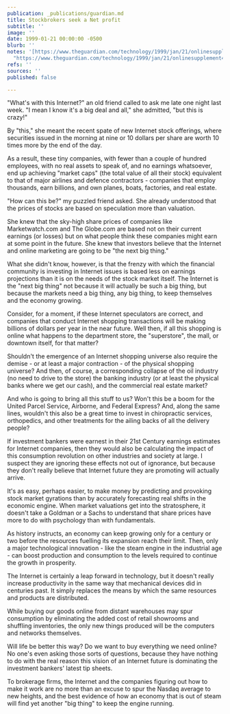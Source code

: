 ```yaml
---
publication: _publications/guardian.md
title: Stockbrokers seek a Net profit
subtitle: ''
image: ''
date: 1999-01-21 00:00:00 -0500
blurb: ''
notes: '[https://www.theguardian.com/technology/1999/jan/21/onlinesupplement4](https://www.theguardian.com/technology/1999/jan/21/onlinesupplement4
  "https://www.theguardian.com/technology/1999/jan/21/onlinesupplement4")'
refs: ''
sources: ''
published: false

---
```

"What's with this Internet?" an old friend called to ask me late one night last week. "I mean I know it's a big deal and all," she admitted, "but this is crazy!"

By "this," she meant the recent spate of new Internet stock offerings, where securities issued in the morning at nine or 10 dollars per share are worth 10 times more by the end of the day.

As a result, these tiny companies, with fewer than a couple of hundred employees, with no real assets to speak of, and no earnings whatsoever, end up achieving "market caps" (the total value of all their stock) equivalent to that of major airlines and defence contractors - companies that employ thousands, earn billions, and own planes, boats, factories, and real estate.

"How can this be?" my puzzled friend asked. She already understood that the prices of stocks are based on speculation more than valuation.

She knew that the sky-high share prices of companies like Marketwatch.com and The Globe.com are based not on their current earnings (or losses) but on what people think these companies might earn at some point in the future. She knew that investors believe that the Internet and online marketing are going to be "the next big thing."

What she didn't know, however, is that the frenzy with which the financial community is investing in Internet issues is based less on earnings projections than it is on the needs of the stock market itself. The Internet is the "next big thing" not because it will actually be such a big thing, but because the markets need a big thing, any big thing, to keep themselves and the economy growing.

Consider, for a moment, if these Internet speculators are correct, and companies that conduct Internet shopping transactions will be making billions of dollars per year in the near future. Well then, if all this shopping is online what happens to the department store, the "superstore", the mall, or downtown itself, for that matter?

Shouldn't the emergence of an Internet shopping universe also require the demise - or at least a major contraction - of the physical shopping universe? And then, of course, a corresponding collapse of the oil industry (no need to drive to the store) the banking industry (or at least the physical banks where we get our cash), and the commercial real estate market?

And who is going to bring all this stuff to us? Won't this be a boom for the United Parcel Service, Airborne, and Federal Express? And, along the same lines, wouldn't this also be a great time to invest in chiropractic services, orthopedics, and other treatments for the ailing backs of all the delivery people?

If investment bankers were earnest in their 21st Century earnings estimates for Internet companies, then they would also be calculating the impact of this consumption revolution on other industries and society at large. I suspect they are ignoring these effects not out of ignorance, but because they don't really believe that Internet future they are promoting will actually arrive.

It's as easy, perhaps easier, to make money by predicting and provoking stock market gyrations than by accurately forecasting real shifts in the economic engine. When market valuations get into the stratosphere, it doesn't take a Goldman or a Sachs to understand that share prices have more to do with psychology than with fundamentals.

As history instructs, an economy can keep growing only for a century or two before the resources fuelling its expansion reach their limit. Then, only a major technological innovation - like the steam engine in the industrial age - can boost production and consumption to the levels required to continue the growth in prosperity.

The Internet is certainly a leap forward in technology, but it doesn't really increase productivity in the same way that mechanical devices did in centuries past. It simply replaces the means by which the same resources and products are distributed.

While buying our goods online from distant warehouses may spur consumption by eliminating the added cost of retail showrooms and shuffling inventories, the only new things produced will be the computers and networks themselves.

Will life be better this way? Do we want to buy everything we need online? No one's even asking those sorts of questions, because they have nothing to do with the real reason this vision of an Internet future is dominating the investment bankers' latest tip sheets.

To brokerage firms, the Internet and the companies figuring out how to make it work are no more than an excuse to spur the Nasdaq average to new heights, and the best evidence of how an economy that is out of steam will find yet another "big thing" to keep the engine running.